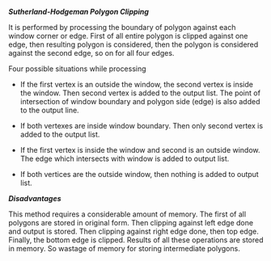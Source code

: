 ***Sutherland-Hodgeman Polygon Clipping***

It is performed by processing the boundary of polygon against each window corner or edge. 
First of all entire polygon is clipped against one edge, then resulting polygon is considered, 
then the polygon is considered against the second edge, so on for all four edges.

Four possible situations while processing

   * If the first vertex is an outside the window, the second vertex is inside the window. Then second vertex is added to the output list. 
    The point of intersection of window boundary and polygon side (edge) is also added to the output line.
    
   * If both vertexes are inside window boundary. Then only second vertex is added to the output list.
    
   * If the first vertex is inside the window and second is an outside window. The edge which intersects with window is added to output list.

   * If both vertices are the outside window, then nothing is added to output list.

***Disadvantages***

This method requires a considerable amount of memory. The first of all polygons are stored in original form. Then clipping against left edge done and output is stored. Then clipping against right edge done, then top edge. Finally, the bottom edge is clipped. Results of all these operations are stored in memory. So wastage of memory for storing intermediate polygons.
